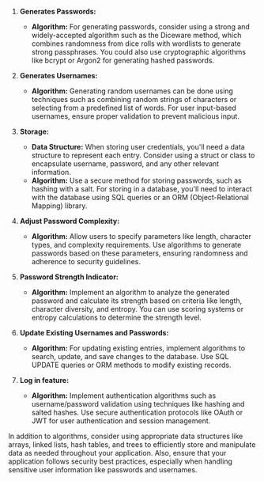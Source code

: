 1. **Generates Passwords:**
    
    - **Algorithm:** For generating passwords, consider using a strong and widely-accepted algorithm such as the Diceware method, which combines randomness from dice rolls with wordlists to generate strong passphrases. You could also use cryptographic algorithms like bcrypt or Argon2 for generating hashed passwords.
2. **Generates Usernames:**
    
    - **Algorithm:** Generating random usernames can be done using techniques such as combining random strings of characters or selecting from a predefined list of words. For user input-based usernames, ensure proper validation to prevent malicious input.
3. **Storage:**
    
    - **Data Structure:** When storing user credentials, you'll need a data structure to represent each entry. Consider using a struct or class to encapsulate username, password, and any other relevant information.
    - **Algorithm:** Use a secure method for storing passwords, such as hashing with a salt. For storing in a database, you'll need to interact with the database using SQL queries or an ORM (Object-Relational Mapping) library.
4. **Adjust Password Complexity:**
    
    - **Algorithm:** Allow users to specify parameters like length, character types, and complexity requirements. Use algorithms to generate passwords based on these parameters, ensuring randomness and adherence to security guidelines.
5. **Password Strength Indicator:**
    
    - **Algorithm:** Implement an algorithm to analyze the generated password and calculate its strength based on criteria like length, character diversity, and entropy. You can use scoring systems or entropy calculations to determine the strength level.
6. **Update Existing Usernames and Passwords:**
    
    - **Algorithm:** For updating existing entries, implement algorithms to search, update, and save changes to the database. Use SQL UPDATE queries or ORM methods to modify existing records.
7. **Log in feature:**
    
    - **Algorithm:** Implement authentication algorithms such as username/password validation using techniques like hashing and salted hashes. Use secure authentication protocols like OAuth or JWT for user authentication and session management.

In addition to algorithms, consider using appropriate data structures like arrays, linked lists, hash tables, and trees to efficiently store and manipulate data as needed throughout your application. Also, ensure that your application follows security best practices, especially when handling sensitive user information like passwords and usernames.